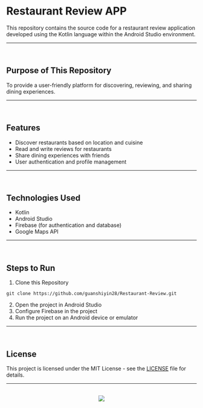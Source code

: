 # Restaurant Review APP

This repository contains the source code for a restaurant review application developed using the Kotlin language within the Android Studio environment.

<hr><br>

## Purpose of This Repository

To provide a user-friendly platform for discovering, reviewing, and sharing dining experiences.

<hr><br>

## Features

- Discover restaurants based on location and cuisine
- Read and write reviews for restaurants
- Share dining experiences with friends
- User authentication and profile management

<hr><br>

## Technologies Used

- Kotlin
- Android Studio
- Firebase (for authentication and database)
- Google Maps API

<hr><br>

## Steps to Run

1. Clone this Repository

```
git clone https://github.com/guanshiyin28/Restaurant-Review.git
```

2. Open the project in Android Studio
3. Configure Firebase in the project
4. Run the project on an Android device or emulator

<hr><br>

## License

This project is licensed under the MIT License - see the [LICENSE](LICENSE) file for details.

<hr><br>

<div align="center">
  <a href="https://www.instagram.com/guanshiyin_/">
     <img src="https://capsule-render.vercel.app/api?type=waving&height=200&color=20:72aae3,100:cadbf5&section=footer&reversal=false&textBg=false&fontAlignY=50&descAlign=48&descAlignY=59"/>
  </a>
</div>
